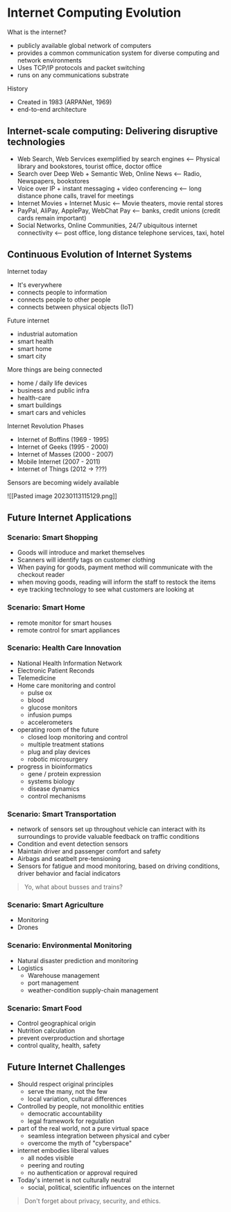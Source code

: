 # Internet Computing Evolution

What is the internet?
- publicly available global network of computers
- provides a common communication system for diverse computing and network environments
- Uses TCP/IP protocols and packet switching
- runs on any communications substrate

History
- Created in 1983 (ARPANet, 1969)
- end-to-end architecture

## Internet-scale computing: Delivering disruptive technologies

- Web Search, Web Services exemplified by search engines <-- Physical library and bookstores, tourist office, doctor office
- Search over Deep Web + Semantic Web, Online News <-- Radio, Newspapers, bookstores
- Voice over IP + instant messaging + video conferencing <-- long distance phone calls, travel for meetings
- Internet Movies + Internet Music <-- Movie theaters, movie rental stores
- PayPal, AliPay, ApplePay, WebChat Pay <-- banks, credit unions (credit cards remain important)
- Social Networks, Online Communities, 24/7 ubiquitous internet connectivity <-- post office, long distance telephone services, taxi, hotel

## Continuous Evolution of Internet Systems
Internet today
- It's everywhere
- connects people to information
- connects people to other people
- connects between physical objects (IoT)

Future internet
- industrial automation
- smart health
- smart home
- smart city

More things are being connected
- home / daily life devices
- business and public infra
- health-care
- smart buildings
- smart cars and vehicles

Internet Revolution Phases
- Internet of Boffins (1969 - 1995)
- Internet of Geeks (1995 - 2000)
- Internet of Masses (2000 - 2007)
- Mobile Internet (2007 - 2011)
- Internet of Things (2012 -> ???)

Sensors are becoming widely available

![[Pasted image 20230113115129.png]]

## Future Internet Applications

### Scenario: Smart Shopping
- Goods will introduce and market themselves
- Scanners will identify tags on customer clothing
- When paying for goods, payment method will communicate with the checkout reader
- when moving goods, reading will inform the staff to restock the items
- eye tracking technology to see what customers are looking at

### Scenario: Smart Home
- remote monitor for smart houses
- remote control for smart appliances

### Scenario: Health Care Innovation
- National Health Information Network
- Electronic Patient Reconds
- Telemedicine
- Home care monitoring and control
	- pulse ox
	- blood
	- glucose monitors
	- infusion pumps
	- accelerometers
- operating room of the future
	- closed loop monitoring and control
	- multiple treatment stations
	- plug and play devices
	- robotic microsurgery
- progress in bioinformatics
	- gene / protein expression
	- systems biology
	- disease dynamics
	- control mechanisms

### Scenario: Smart Transportation
- network of sensors set up throughout vehicle can interact with its surroundings to provide valuable feedback on traffic conditions
- Condition and event detection sensors
- Maintain driver and passenger comfort and safety
- Airbags and seatbelt pre-tensioning
- Sensors for fatigue and mood monitoring, based on driving conditions, driver behavior and facial indicators

> Yo, what about busses and trains?

### Scenario: Smart Agriculture
- Monitoring
- Drones

### Scenario: Environmental Monitoring
- Natural disaster prediction and monitoring
- Logistics
	- Warehouse management
	- port management
	- weather-condition supply-chain management

### Scenario: Smart Food
- Control geographical origin
- Nutrition calculation
- prevent overproduction and shortage
- control quality, health, safety

## Future Internet Challenges
- Should respect original principles
	- serve the many, not the few
	- local variation, cultural differences
- Controlled by people, not monolithic entities
	- democratic accountability
	- legal framework for regulation
- part of the real world, not a pure virtual space
	- seamless integration between physical and cyber
	- overcome the myth of "cyberspace"
- internet embodies liberal values
	- all nodes visible
	- peering and routing
	- no authentication or approval required
- Today's internet is not culturally neutral
	- social, political, scientific influences on the internet

> Don't forget about privacy, security, and ethics.
